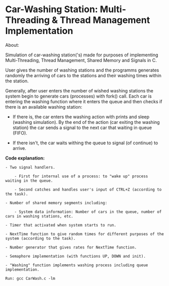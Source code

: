 # Car-Washing Station: Multi-Threading & Thread Management Implementation

About: 

Simulation of car-washing station('s) made for purposes of implementing Multi-Threading, Thread Management, Shared Memory and Signals 
in C.

User gives the number of washing stations and the programms generates randomly the arriving of cars to the stations and their washing 
times within the station.

Generally, after user enters the number of wished washing stations the system begin to generate cars (processes)
with fork() call. Each car is entering the washing function where it enters the queue and then checks if there is an
available washing station: 

- If there is, the car enters the washing action with prints and sleep (washing simulation). By the end of the
		action (car exiting the washing station) the car sends a signal to the next car that waiting in queue (FIFO).
		
- If there isn't, the car waits withing the queue to signal (of continue) to arrive.

**Code explanation:**

	- Two signal handlers.
	
		- First for internal use of a process: to "wake up" process waiting in the queue.
		
		- Second catches and handles user's input of CTRL+Z (according to the task).

	- Number of shared memory segments including:
	
		- System data information: Number of cars in the queue, number of cars in washing stations, etc.

	- Timer that activated when system starts to run.

	- NextTime function to give random times for different purposes of the system (according to the task).

	- Number generator that gives rates for NextTime function.

	- Semaphore implementation (with functions UP, DOWN and init).

	- "Washing" function implements washing process including queue implementation.
	
	Run: gcc CarWash.c -lm
